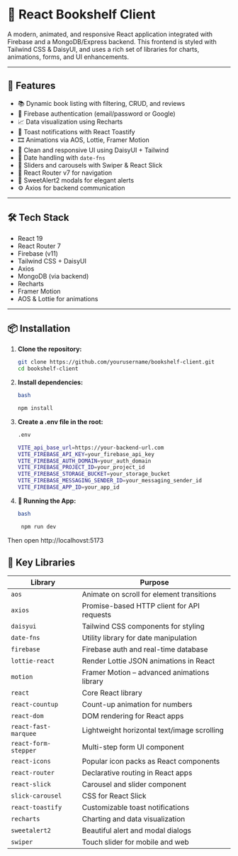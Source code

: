 
# 🚀 React Bookshelf Client

A modern, animated, and responsive React application integrated with Firebase and a MongoDB/Express backend. This frontend is styled with Tailwind CSS & DaisyUI, and uses a rich set of libraries for charts, animations, forms, and UI enhancements.

---

## 🌟 Features

- 📚 Dynamic book listing with filtering, CRUD, and reviews
- 🔐 Firebase authentication (email/password or Google)
- 📈 Data visualization using Recharts
- 💬 Toast notifications with React Toastify
- 🎞️ Animations via AOS, Lottie, Framer Motion
- 🧼 Clean and responsive UI using DaisyUI + Tailwind
- 📅 Date handling with `date-fns`
- 🔁 Sliders and carousels with Swiper & React Slick
- 🧭 React Router v7 for navigation
- 🎉 SweetAlert2 modals for elegant alerts
- ⚙️ Axios for backend communication

---

## 🛠️ Tech Stack

- React 19
- React Router 7
- Firebase (v11)
- Tailwind CSS + DaisyUI
- Axios
- MongoDB (via backend)
- Recharts
- Framer Motion
- AOS & Lottie for animations

---

## 📦 Installation

1. **Clone the repository:**
   ```bash
   git clone https://github.com/yourusername/bookshelf-client.git
   cd bookshelf-client

2. **Install dependencies:**

   ```bash
   bash

   npm install

3. **Create a .env file in the root:**

    ```bash
    .env

    VITE_api_base_url=https://your-backend-url.com
    VITE_FIREBASE_API_KEY=your_firebase_api_key
    VITE_FIREBASE_AUTH_DOMAIN=your_auth_domain
    VITE_FIREBASE_PROJECT_ID=your_project_id
    VITE_FIREBASE_STORAGE_BUCKET=your_storage_bucket
    VITE_FIREBASE_MESSAGING_SENDER_ID=your_messaging_sender_id
    VITE_FIREBASE_APP_ID=your_app_id

4. **🧪 Running the App:**

   ```bash
   bash
   
    npm run dev

Then open http://localhovst:5173




## 🧩 Key Libraries

| Library                | Purpose                                       |
|------------------------|-----------------------------------------------|
| `aos`                  | Animate on scroll for element transitions     |
| `axios`                | Promise-based HTTP client for API requests    |
| `daisyui`              | Tailwind CSS components for styling           |
| `date-fns`             | Utility library for date manipulation         |
| `firebase`             | Firebase auth and real-time database          |
| `lottie-react`         | Render Lottie JSON animations in React        |
| `motion`               | Framer Motion – advanced animations library   |
| `react`                | Core React library                            |
| `react-countup`        | Count-up animation for numbers                |
| `react-dom`            | DOM rendering for React apps                  |
| `react-fast-marquee`   | Lightweight horizontal text/image scrolling   |
| `react-form-stepper`   | Multi-step form UI component                  |
| `react-icons`          | Popular icon packs as React components        |
| `react-router`         | Declarative routing in React apps             |
| `react-slick`          | Carousel and slider component                 |
| `slick-carousel`       | CSS for React Slick                          |
| `react-toastify`       | Customizable toast notifications              |
| `recharts`             | Charting and data visualization               |
| `sweetalert2`          | Beautiful alert and modal dialogs             |
| `swiper`               | Touch slider for mobile and web               |
